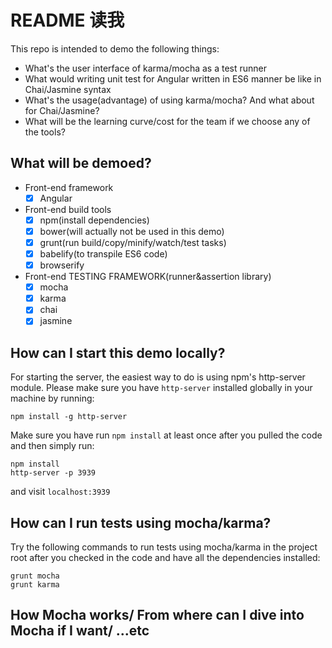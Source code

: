 # README 读我

This repo is intended to demo the following things:

* What's the user interface of karma/mocha as a test runner
* What would writing unit test for Angular written in ES6 manner be like in Chai/Jasmine syntax
* What's the usage(advantage) of using karma/mocha? And what about for Chai/Jasmine?
* What will be the learning curve/cost for the team if we choose any of the tools?

## What will be demoed?

* Front-end framework
	* [x] Angular
* Front-end build tools
	* [x] npm(install dependencies)
	* [x] bower(will actually not be used in this demo)
	* [x] grunt(run build/copy/minify/watch/test tasks)
	* [x] babelify(to transpile ES6 code)
	* [x] browserify
* Front-end TESTING FRAMEWORK(runner&assertion library)
	* [x] mocha
	* [x] karma
	* [x] chai
	* [x] jasmine

## How can I start this demo locally?

For starting the server, the easiest way to do is using npm's http-server module. Please make sure you have `http-server` installed globally in your machine by running:

```
npm install -g http-server
```

Make sure you have run `npm install` at least once after you pulled the code and then simply run:

```
npm install
http-server -p 3939
```

and visit `localhost:3939`

## How can I run tests using mocha/karma?

Try the following commands to run tests using mocha/karma in the project root after you checked in the code and have all the dependencies installed:

```
grunt mocha
grunt karma
```

## How Mocha works/ From where can I dive into Mocha if I want/ ...etc
